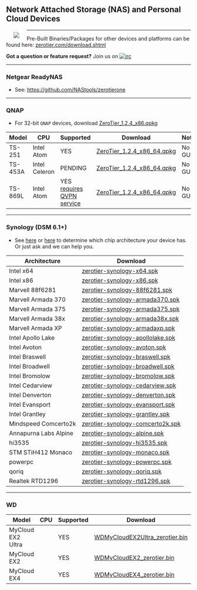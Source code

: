 ## Network Attached Storage (NAS) and Personal Cloud Devices

<a href="https://www.zerotier.com"><img src="https://github.com/zerotier/ZeroTierOne/raw/master/artwork/AppIcon_87x87.png" align="left" hspace="20" vspace="6"></a>

<hr>

Pre-Built Binaries/Packages for other devices and platforms can be found here: [zerotier.com/download.shtml](https://zerotier.com/download.shtml?pk_campaign=github_zerotiernas)

**Got a question or feature request?** Join us on [![irc](https://img.shields.io/badge/IRC-%23zerotier%20on%20freenode-orange.svg)](https://webchat.freenode.net/?channels=zerotier)
***

### Netgear ReadyNAS

 - See: https://github.com/NAStools/zerotierone
***

### QNAP

 - For 32-bit `QNAP` devices, download [ZeroTier_1.2.4_x86.qpkg](https://download.zerotier.com/dist/ZeroTier_1.2.4_x86.qpkg?pk_campaign=github_zerotiernas)
 
| Model | CPU | Supported | Download | Notes |
| --- | --- | --- | --- | --- |
| TS-251  | Intel Atom    | YES                               | [ZeroTier_1.2.4_x86_64.qpkg](https://download.zerotier.com/dist/ZeroTier_1.2.4_x86_64.qpkg?pk_campaign=github_zerotiernas) | No GUI |
| TS-453A | Intel Celeron | PENDING                           | [ZeroTier_1.2.4_x86_64.qpkg](https://download.zerotier.com/dist/ZeroTier_1.2.4_x86_64.qpkg?pk_campaign=github_zerotiernas) | No GUI |
| TS-869L | Intel Atom    | YES [requires QVPN service](http://docs.qnap.com/nas/4.3/cat2/en/index.html?qvpn.htm)       | [ZeroTier_1.2.4_x86_64.qpkg](https://download.zerotier.com/dist/ZeroTier_1.2.4_x86_64.qpkg?pk_campaign=github_zerotiernas) | No GUI |
***

### Synology (DSM 6.1+)

 - See [here](https://github.com/SynoCommunity/spksrc/wiki/Architecture-per-Synology-model) or [here](https://www.synology.com/en-us/knowledgebase/DSM/tutorial/General/What_kind_of_CPU_does_my_NAS_have) to determine which chip architecture your device has. Or just ask and we can help you.

| Architecture | Download |
| --- | --- |
| Intel x64  | [zerotier-synology-x64.spk](https://download.zerotier.com/dist/zerotier-synology-x64.spk?pk_campaign=github_zerotiernas) |
| Intel x86  | [zerotier-synology-x86.spk](https://download.zerotier.com/dist/zerotier-synology-x86.spk?pk_campaign=github_zerotiernas) |
| Marvell 88f6281  | [zerotier-synology-88f6281.spk](https://download.zerotier.com/dist/zerotier-synology-88f6281.spk?pk_campaign=github_zerotiernas) |
| Marvell Armada 370  | [zerotier-synology-armada370.spk](https://download.zerotier.com/dist/zerotier-synology-armada370.spk?pk_campaign=github_zerotiernas) |
| Marvell Armada 375  | [zerotier-synology-armada375.spk](https://download.zerotier.com/dist/zerotier-synology-armada375.spk?pk_campaign=github_zerotiernas) |
| Marvell Armada 38x  | [zerotier-synology-armada38x.spk](https://download.zerotier.com/dist/zerotier-synology-armada38x.spk?pk_campaign=github_zerotiernas) |
| Marvell Armada XP  | [zerotier-synology-armadaxp.spk](https://download.zerotier.com/dist/zerotier-synology-armadaxp.spk?pk_campaign=github_zerotiernas) |
| Intel Apollo Lake  | [zerotier-synology-apollolake.spk](https://download.zerotier.com/dist/zerotier-synology-apollolake.spk?pk_campaign=github_zerotiernas) |
| Intel Avoton  | [zerotier-synology-avoton.spk](https://download.zerotier.com/dist/zerotier-synology-avoton.spk?pk_campaign=github_zerotiernas) |
| Intel Braswell  | [zerotier-synology-braswell.spk](https://download.zerotier.com/dist/zerotier-synology-braswell.spk?pk_campaign=github_zerotiernas) |
| Intel Broadwell  | [zerotier-synology-broadwell.spk](https://download.zerotier.com/dist/zerotier-synology-broadwell.spk?pk_campaign=github_zerotiernas) |
| Intel Bromolow  | [zerotier-synology-bromolow.spk](https://download.zerotier.com/dist/zerotier-synology-bromolow.spk?pk_campaign=github_zerotiernas) |
| Intel Cedarview  | [zerotier-synology-cedarview.spk](https://download.zerotier.com/dist/zerotier-synology-cedarview.spk?pk_campaign=github_zerotiernas) |
| Intel Denverton  | [zerotier-synology-denverton.spk](https://download.zerotier.com/dist/zerotier-synology-denverton.spk?pk_campaign=github_zerotiernas) |
| Intel Evansport  | [zerotier-synology-evansport.spk](https://download.zerotier.com/dist/zerotier-synology-evansport.spk?pk_campaign=github_zerotiernas) |
| Intel Grantley  | [zerotier-synology-grantley.spk](https://download.zerotier.com/dist/zerotier-synology-grantley.spk?pk_campaign=github_zerotiernas) |
| Mindspeed Comcerto2k  | [zerotier-synology-comcerto2k.spk](https://download.zerotier.com/dist/zerotier-synology-comcerto2k.spk?pk_campaign=github_zerotiernas) |
| Annapurna Labs Alpine   | [zerotier-synology-alpine.spk](https://download.zerotier.com/dist/zerotier-synology-alpine.spk?pk_campaign=github_zerotiernas) |
| hi3535  | [zerotier-synology-hi3535.spk](https://download.zerotier.com/dist/zerotier-synology-hi3535.spk?pk_campaign=github_zerotiernas) |
| STM STiH412 Monaco  | [zerotier-synology-monaco.spk](https://download.zerotier.com/dist/zerotier-synology-monaco.spk?pk_campaign=github_zerotiernas) |
| powerpc  | [zerotier-synology-powerpc.spk](https://download.zerotier.com/dist/zerotier-synology-powerpc.spk?pk_campaign=github_zerotiernas) |
| qoriq  | [zerotier-synology-qoriq.spk](https://download.zerotier.com/dist/zerotier-synology-qoriq.spk?pk_campaign=github_zerotiernas) |
| Realtek RTD1296  | [zerotier-synology-rtd1296.spk](https://download.zerotier.com/dist/zerotier-synology-rtd1296.spk?pk_campaign=github_zerotiernas) |
***

### WD

| Model | CPU | Supported | Download | Notes |
| --- | --- | --- | --- | --- |
| MyCloud EX2 Ultra | | YES | [WDMyCloudEX2Ultra_zerotier.bin](https://download.zerotier.com/dist/WDMyCloudEX2Ultra_zerotier.bin?pk_campaign=github_zerotiernas) | No GUI |
| MyCloud EX2       | | YES | [WDMyCloudEX2_zerotier.bin](https://download.zerotier.com/dist/WDMyCloudEX2_zerotier.bin?pk_campaign=github_zerotiernas)           | No GUI |
| MyCloud EX4       | | YES | [WDMyCloudEX4_zerotier.bin](https://download.zerotier.com/dist/WDMyCloudEX4_zerotier.bin?pk_campaign=github_zerotiernas)           | No GUI |
